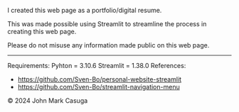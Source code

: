 I created this web page as a portfolio/digital resume.

This was made possible using Streamlit to streamline the process in creating this web page.

Please do not misuse any information made public on this web page.

--------------------------------------
Requirements:
Pyhton = 3.10.6
Streamlit = 1.38.0
References:
- https://github.com/Sven-Bo/personal-website-streamlit 
- https://github.com/Sven-Bo/streamlit-navigation-menu 

© 2024 John Mark Casuga
